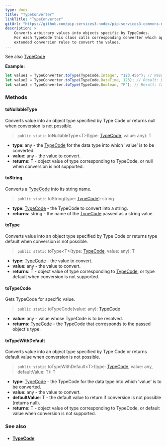 ```yaml
---
type: docs
title: "TypeConverter"
linkTitle: "TypeConverter"
gitUrl: "https://github.com/pip-services3-nodex/pip-services3-commons-nodex"
description: > 
    Converts arbitrary values into objects specific by TypeCodes.
    For each TypeCode this class calls corresponding converter which applies
    extended conversion rules to convert the values.
---
```

See also [TypeCode](../type_code)


**Example:**

```typescript
let value1 = TypeConverter.toType(TypeCode.Integer, "123.456"); // Result: 123
let value2 = TypeConverter.toType(TypeCode.DateTime, 123); // Result: Date(123)
let value3 = TypeConverter.toType(TypeCode.Boolean, "F"); // Result: false
```

### Methods

#### toNullableType
Converts value into an object type specified by Type Code or returns null when conversion is not possible.

> `public static` toNullableType\<T\>(type: [TypeCode](../type_code), value: any): T

- **type**: any - the [TypeCode](../type_code) for the data type into which 'value' is to be converted.
- **value**: any - the value to convert.
- **returns**: T - object value of type corresponding to TypeCode, or null when conversion is not supported.

#### toString
Converts a [TypeCode](../type_code) into its string name.

> `public static` toString(type: [TypeCode](../type_code)): string

- **type**: [TypeCode](../type_code) - the TypeCode to convert into a string.
- **returns**: string - the name of the [TypeCode](../type_code) passed as a string value.

#### toType
Converts value into an object type specified by Type Code or returns type default when conversion is not possible.

> `public static` toType\<T\>(type: [TypeCode](../type_code), value: any): T

- **type**: [TypeCode](../type_code) - the value to convert.
- **value**: any - the value to convert.
- **returns**: T - object value of type corresponding to [TypeCode](../type_code), or type default when conversion is not supported.


#### toTypeCode
Gets TypeCode for specific value.

> `public static` toTypeCode(value: any): [TypeCode](../type_code)

- **value**: any - value whose TypeCode is to be resolved.
- **returns**: [TypeCode](../type_code) - the TypeCode that corresponds to the passed object's type.

#### toTypeWithDefault
Converts value into an object type specified by Type Code or returns default value when conversion is not possible.

> `public static` toTypeWithDefault\<T\>(type: [TypeCode](../type_code), value: any, defaultValue: T): T

- **type**: [TypeCode](../type_code) - the TypeCode for the data type into which 'value' is to be converted.
- **value**: any - the value to convert.
- **defaultValue**: T - the default value to return if conversion is not possible (returns null).
- **returns**: T - object value of type corresponding to TypeCode, or default value when conversion is not supported.


### See also
- #### [TypeCode](../type_code)